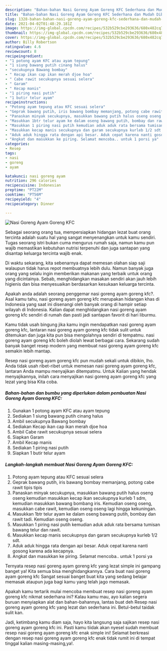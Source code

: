 ```yaml
---
description: "Bahan-bahan Nasi Goreng Ayam Goreng KFC Sederhana dan Mudah Dibuat"
title: "Bahan-bahan Nasi Goreng Ayam Goreng KFC Sederhana dan Mudah Dibuat"
slug: 1328-bahan-bahan-nasi-goreng-ayam-goreng-kfc-sederhana-dan-mudah-dibuat
date: 2021-04-02T01:48:29.181Z
image: https://img-global.cpcdn.com/recipes/532b529cbe293636/680x482cq70/nasi-goreng-ayam-goreng-kfc-foto-resep-utama.jpg
thumbnail: https://img-global.cpcdn.com/recipes/532b529cbe293636/680x482cq70/nasi-goreng-ayam-goreng-kfc-foto-resep-utama.jpg
cover: https://img-global.cpcdn.com/recipes/532b529cbe293636/680x482cq70/nasi-goreng-ayam-goreng-kfc-foto-resep-utama.jpg
author: Billy Robertson
ratingvalue: 4.6
reviewcount: 8
recipeingredient:
- "1 potong ayam KFC atau ayam tepung"
- "1 siung bawang putih cinang halus"
- "secukupnya Bawang bombay"
- " Kecap ikan cap ikan merah djoe hoa"
- " Cabe rawit secukupnya sesuai selera"
- " Garam"
- " Kecap manis"
- "1 piring nasi putih"
- "1 butir telur ayam"
recipeinstructions:
- "Potong ayam tepung atau KFC sesuai selera"
- "Geprak bawang putih, iris bawang bombay memanjang, potong cabe rawit tipis tipis"
- "Panaskan minyak secukupnya, masukkan bawang putih halus oseng oseng kemudian masukkan kecap ikan secukupnya kurleb 1 sdm, kemudian masukkan bawang bombang iris. Kemudian oseng oseng, masukkan cabe rawit, kemudian oseng oseng lagi hingga kekuningan."
- "Masukkan 1btr telur ayam ke dalam oseng bawang putih, bombay dan rawit tadi. Kemudian oseng oseng."
- "Masukkan 1 piring nasi putih kemudian aduk aduk rata bersama tumisan bawang telur dan rawit."
- "Masukkan kecap manis secukupnya dan garam secukupnya kurleb 1/2 sdt."
- "Aduk aduk hingga rata dengan api besar. Aduk cepat karena nanti gosong karena ada kecapnya."
- "Angkat dan masukkan ke piring. Selamat mencoba.. untuk 1 porsi ya"
categories:
- Resep
tags:
- nasi
- goreng
- ayam

katakunci: nasi goreng ayam 
nutrition: 296 calories
recipecuisine: Indonesian
preptime: "PT22M"
cooktime: "PT56M"
recipeyield: "4"
recipecategory: Dinner

---
```



![Nasi Goreng Ayam Goreng KFC](https://img-global.cpcdn.com/recipes/532b529cbe293636/680x482cq70/nasi-goreng-ayam-goreng-kfc-foto-resep-utama.jpg)

Sebagai seorang orang tua, mempersiapkan hidangan lezat buat orang tercinta adalah suatu hal yang sangat menyenangkan untuk kamu sendiri. Tugas seorang istri bukan cuma mengurus rumah saja, namun kamu pun wajib memastikan kebutuhan nutrisi terpenuhi dan juga santapan yang disantap keluarga tercinta wajib enak.

Di waktu  sekarang, kita sebenarnya dapat memesan olahan siap saji walaupun tidak harus repot membuatnya lebih dulu. Namun banyak juga orang yang selalu ingin memberikan makanan yang terbaik untuk orang yang dicintainya. Sebab, menghidangkan masakan sendiri akan jauh lebih higienis dan bisa menyesuaikan berdasarkan kesukaan keluarga tercinta. 



Apakah anda adalah seorang penggemar nasi goreng ayam goreng kfc?. Asal kamu tahu, nasi goreng ayam goreng kfc merupakan hidangan khas di Indonesia yang saat ini disenangi oleh banyak orang di hampir setiap wilayah di Indonesia. Kalian dapat menghidangkan nasi goreng ayam goreng kfc sendiri di rumah dan pasti jadi santapan favorit di hari liburmu.

Kamu tidak usah bingung jika kamu ingin mendapatkan nasi goreng ayam goreng kfc, lantaran nasi goreng ayam goreng kfc tidak sulit untuk ditemukan dan juga kita pun bisa mengolahnya sendiri di tempatmu. nasi goreng ayam goreng kfc boleh diolah lewat berbagai cara. Sekarang sudah banyak banget resep modern yang membuat nasi goreng ayam goreng kfc semakin lebih mantap.

Resep nasi goreng ayam goreng kfc pun mudah sekali untuk dibikin, lho. Anda tidak usah ribet-ribet untuk memesan nasi goreng ayam goreng kfc, lantaran Anda mampu menyajikan ditempatmu. Untuk Kalian yang hendak menyajikannya, inilah cara menyajikan nasi goreng ayam goreng kfc yang lezat yang bisa Kita coba.

<!--inarticleads1-->

##### Bahan-bahan dan bumbu yang diperlukan dalam pembuatan Nasi Goreng Ayam Goreng KFC:

1. Gunakan 1 potong ayam KFC atau ayam tepung
1. Sediakan 1 siung bawang putih cinang halus
1. Ambil secukupnya Bawang bombay
1. Sediakan  Kecap ikan cap ikan merah djoe hoa
1. Ambil  Cabe rawit secukupnya sesuai selera
1. Siapkan  Garam
1. Ambil  Kecap manis
1. Sediakan 1 piring nasi putih
1. Siapkan 1 butir telur ayam




<!--inarticleads2-->

##### Langkah-langkah membuat Nasi Goreng Ayam Goreng KFC:

1. Potong ayam tepung atau KFC sesuai selera
1. Geprak bawang putih, iris bawang bombay memanjang, potong cabe rawit tipis tipis
1. Panaskan minyak secukupnya, masukkan bawang putih halus oseng oseng kemudian masukkan kecap ikan secukupnya kurleb 1 sdm, kemudian masukkan bawang bombang iris. Kemudian oseng oseng, masukkan cabe rawit, kemudian oseng oseng lagi hingga kekuningan.
1. Masukkan 1btr telur ayam ke dalam oseng bawang putih, bombay dan rawit tadi. Kemudian oseng oseng.
1. Masukkan 1 piring nasi putih kemudian aduk aduk rata bersama tumisan bawang telur dan rawit.
1. Masukkan kecap manis secukupnya dan garam secukupnya kurleb 1/2 sdt.
1. Aduk aduk hingga rata dengan api besar. Aduk cepat karena nanti gosong karena ada kecapnya.
1. Angkat dan masukkan ke piring. Selamat mencoba.. untuk 1 porsi ya




Ternyata resep nasi goreng ayam goreng kfc yang lezat simple ini gampang banget ya! Kita semua bisa menghidangkannya. Cara buat nasi goreng ayam goreng kfc Sangat sesuai banget buat kita yang sedang belajar memasak ataupun juga bagi kamu yang telah jago memasak.

Apakah kamu tertarik mulai mencoba membuat resep nasi goreng ayam goreng kfc nikmat sederhana ini? Kalau kamu mau, ayo kalian segera buruan menyiapkan alat dan bahan-bahannya, lantas buat deh Resep nasi goreng ayam goreng kfc yang lezat dan sederhana ini. Betul-betul taidak sulit kan. 

Jadi, ketimbang kamu diam saja, hayo kita langsung saja sajikan resep nasi goreng ayam goreng kfc ini. Pasti kamu tiidak akan nyesel sudah membuat resep nasi goreng ayam goreng kfc enak simple ini! Selamat berkreasi dengan resep nasi goreng ayam goreng kfc enak tidak rumit ini di tempat tinggal kalian masing-masing,ya!.

